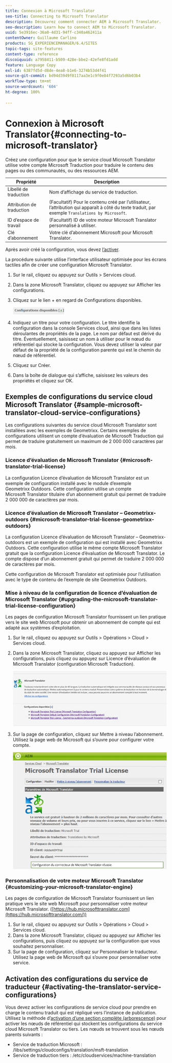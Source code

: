 ```yaml
---
title: Connexion à Microsoft Translator
seo-title: Connecting to Microsoft Translator
description: Découvrez comment connecter AEM à Microsoft Translator.
seo-description: Learn how to connect AEM to Microsoft Translator.
uuid: 5e3916ec-36a0-4d31-94ff-c340a462411a
contentOwner: Guillaume Carlino
products: SG_EXPERIENCEMANAGER/6.4/SITES
topic-tags: site-features
content-type: reference
discoiquuid: a7958411-b509-428e-bbe2-42efe8fd1add
feature: Language Copy
exl-id: 6387fd5d-d8de-4ea8-b1e6-3274b53d4f41
source-git-commit: bd94d3949f0117aa3e1c9f0e84f7293a5d6b03b4
workflow-type: tm+mt
source-wordcount: '604'
ht-degree: 100%

---
```


# Connexion à Microsoft Translator{#connecting-to-microsoft-translator}

Créez une configuration pour que le service cloud Microsoft Translator utilise votre compte Microsoft Traduction pour traduire le contenu des pages ou des communautés, ou des ressources AEM.

| Propriété | Description |
|---|---|
| Libellé de traduction | Nom d’affichage du service de traduction. |
| Attribution de traduction | (Facultatif) Pour le contenu créé par l’utilisateur, l’attribution qui apparaît à côté du texte traduit, par exemple `Translations by Microsoft`. |
| ID d’espace de travail | (Facultatif) ID de votre moteur Microsoft Translator personnalisé à utiliser. |
| Clé d’abonnement | Votre clé d’abonnement Microsoft pour Microsoft Translator. |

Après avoir créé la configuration, vous devez [l’activer](/help/sites-administering/tc-msconf.md#activating-the-translator-service-configurations).

La procédure suivante utilise l’interface utilisateur optimisée pour les écrans tactiles afin de créer une configuration Microsoft Translator.

1. Sur le rail, cliquez ou appuyez sur Outils > Services cloud.
1. Dans la zone Microsoft Translator, cliquez ou appuyez sur Afficher les configurations.
1. Cliquez sur le lien + en regard de Configurations disponibles.

   ![chlimage_1-382](assets/chlimage_1-382.png)

1. Indiquez un titre pour votre configuration. Le titre identifie la configuration dans la console Services cloud, ainsi que dans les listes déroulantes de propriétés de la page. Le nom par défaut est dérivé du titre. Éventuellement, saisissez un nom à utiliser pour le nœud du référentiel qui stocke la configuration. Vous devez utiliser la valeur par défaut de la propriété de la configuration parente qui est le chemin du nœud de référentiel.
1. Cliquez sur Créer.
1. Dans la boîte de dialogue qui s’affiche, saisissez les valeurs des propriétés et cliquez sur OK.

## Exemples de configurations du service cloud Microsoft Translator {#sample-microsoft-translator-cloud-service-configurations}

Les configurations suivantes du service cloud Microsoft Translator sont installées avec les exemples de Geometrixx. Certains exemples de configurations utilisent un compte d’évaluation de Microsoft Traduction qui permet de traduire gratuitement un maximum de 2 000 000 caractères par mois.

### Licence d’évaluation de Microsoft Translator {#microsoft-translator-trial-license}

La configuration Licence d’évaluation de Microsoft Translator est un exemple de configuration installé avec le module d’exemple Geometrixx Outdoors. Cette configuration utilise un compte Microsoft Translator titulaire d’un abonnement gratuit qui permet de traduire 2 000 000 de caractères par mois.

### Licence d’évaluation de Microsoft Translator – Geometrixx-outdoors {#microsoft-translator-trial-license-geometrixx-outdoors}

La configuration Licence d’évaluation de Microsoft Translator – Geometrixx-outdoors est un exemple de configuration qui est installé avec Geometrixx Outdoors. Cette configuration utilise le même compte Microsoft Translator gratuit que la configuration Licence d’évaluation de Microsoft Translator. Le compte dispose d’un abonnement gratuit qui permet de traduire 2 000 000 de caractères par mois.

Cette configuration de Microsoft Translator est optimisée pour l’utilisation avec le type de contenu de l’exemple de site Geometrixx Outdoors.

### Mise à niveau de la configuration de licence d’évaluation de Microsoft Translator {#upgrading-the-microsoft-translator-trial-license-configuration}

Les pages de configuration Microsoft Translator fournissent un lien pratique vers le site web Microsoft pour obtenir un abonnement de compte qui est adapté aux systèmes d’exploitation.

1. Sur le rail, cliquez ou appuyez sur Outils > Opérations > Cloud > Services cloud.
1. Dans la zone Microsoft Translator, cliquez ou appuyez sur Afficher les configurations, puis cliquez ou appuyez sur Licence d’évaluation de Microsoft Translator (configuration Microsoft Traduction).

   ![chlimage_1-383](assets/chlimage_1-383.png)

1. Sur la page de configuration, cliquez sur Mettre à niveau l’abonnement. Utilisez la page web de Microsoft qui s’ouvre pour configurer votre compte.

   ![chlimage_1-384](assets/chlimage_1-384.png)

### Personnalisation de votre moteur Microsoft Translator {#customizing-your-microsoft-translator-engine}

Les pages de configuration de Microsoft Translator fournissent un lien pratique vers le site web Microsoft pour personnaliser votre moteur Microsoft Translator. ([https://hub.microsofttranslator.com](https://hub.microsofttranslator.com/))

1. Sur le rail, cliquez ou appuyez sur Outils > Opérations > Cloud > Services cloud.
1. Dans la zone Microsoft Translator, cliquez ou appuyez sur Afficher les configurations, puis cliquez ou appuyez sur la configuration que vous souhaitez personnaliser.
1. Sur la page de configuration, cliquez sur Personnaliser le traducteur. Utilisez la page web de Microsoft qui s’ouvre pour personnaliser votre service.

## Activation des configurations du service de traducteur {#activating-the-translator-service-configurations}

Vous devez activer les configurations de service cloud pour prendre en charge le contenu traduit qui est répliqué vers l’instance de publication. Utilisez la méthode d’[activation d’une section complète (arborescence)](/help/sites-authoring/publishing-pages.md#publishing-and-unpublishing-a-tree) pour activer les nœuds de référentiel qui stockent les configurations du service cloud Microsoft Translator ou tiers. Les nœuds se trouvent sous les nœuds parents suivants :

* Service de traduction Microsoft : /libs/settings/cloudconfigs/translation/msft-translation
* Service de traduction tiers : /etc/cloudservices/machine-translation
